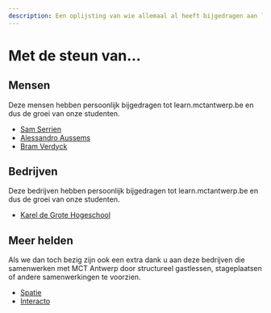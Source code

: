 ```yaml
---
description: Een oplijsting van wie allemaal al heeft bijgedragen aan learn.mctantwerp.be.
---
```


# Met de steun van...

## Mensen

Deze mensen hebben persoonlijk bijgedragen tot learn.mctantwerp.be en dus de groei van onze studenten.

* [Sam Serrien](https://www.linkedin.com/in/samserrien/)
* [Alessandro Aussems](https://www.linkedin.com/in/alessandroaussems/)
* [Bram Verdyck](https://www.linkedin.com/in/bramverdyck/)

## Bedrijven

Deze bedrijven hebben persoonlijk bijgedragen tot learn.mctantwerp.be en dus de groei van onze studenten.

* [Karel de Grote Hogeschool](https://www.kdg.be)

## Meer helden

Als we dan toch bezig zijn ook een extra dank u aan deze bedrijven die samenwerken met MCT Antwerp door structureel gastlessen, stageplaatsen of andere samenwerkingen te voorzien.

* [Spatie](https://spatie.be)
* [Interacto](https://interacto.be)

